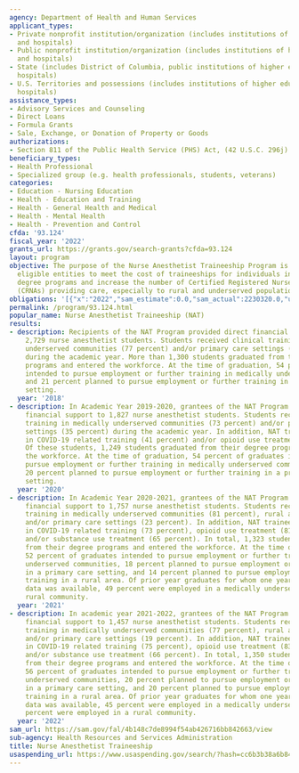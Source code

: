 ```yaml
---
agency: Department of Health and Human Services
applicant_types:
- Private nonprofit institution/organization (includes institutions of higher education
  and hospitals)
- Public nonprofit institution/organization (includes institutions of higher education
  and hospitals)
- State (includes District of Columbia, public institutions of higher education and
  hospitals)
- U.S. Territories and possessions (includes institutions of higher education and
  hospitals)
assistance_types:
- Advisory Services and Counseling
- Direct Loans
- Formula Grants
- Sale, Exchange, or Donation of Property or Goods
authorizations:
- Section 811 of the Public Health Service (PHS) Act, (42 U.S.C. 296j).
beneficiary_types:
- Health Professional
- Specialized group (e.g. health professionals, students, veterans)
categories:
- Education - Nursing Education
- Health - Education and Training
- Health - General Health and Medical
- Health - Mental Health
- Health - Prevention and Control
cfda: '93.124'
fiscal_year: '2022'
grants_url: https://grants.gov/search-grants?cfda=93.124
layout: program
objective: The purpose of the Nurse Anesthetist Traineeship Program is to support
  eligible entities to meet the cost of traineeships for individuals in Nurse Anesthesia
  degree programs and increase the number of Certified Registered Nurse Anesthetists
  (CRNAs) providing care, especially to rural and underserved populations.
obligations: '[{"x":"2022","sam_estimate":0.0,"sam_actual":2230320.0,"usa_spending_actual":2230320.0},{"x":"2023","sam_estimate":2458653.0,"sam_actual":0.0,"usa_spending_actual":2458653.39},{"x":"2024","sam_estimate":2250000.0,"sam_actual":0.0,"usa_spending_actual":2175657.35}]'
permalink: /program/93.124.html
popular_name: Nurse Anesthetist Traineeship (NAT)
results:
- description: Recipients of the NAT Program provided direct financial support to
    2,729 nurse anesthetist students. Students received clinical training in medically
    underserved communities (77 percent) and/or primary care settings (45 percent)
    during the academic year. More than 1,300 students graduated from their degree
    programs and entered the workforce. At the time of graduation, 54 percent of graduates
    intended to pursue employment or further training in medically underserved communities,
    and 21 percent planned to pursue employment or further training in a primary care
    setting.
  year: '2018'
- description: In Academic Year 2019-2020, grantees of the NAT Program provided direct
    financial support to 1,827 nurse anesthetist students. Students received clinical
    training in medically underserved communities (73 percent) and/or primary care
    settings (35 percent) during the academic year. In addition, NAT trainees participated
    in COVID-19 related training (41 percent) and/or opioid use treatment (82 percent).
    Of these students, 1,249 students graduated from their degree programs and entered
    the workforce. At the time of graduation, 54 percent of graduates intended to
    pursue employment or further training in medically underserved communities, and
    20 percent planned to pursue employment or further training in a primary care
    setting.
  year: '2020'
- description: In Academic Year 2020-2021, grantees of the NAT Program provided direct
    financial support to 1,757 nurse anesthetist students. Students received clinical
    training in medically underserved communities (81 percent), rural areas (33 percent),
    and/or primary care settings (23 percent). In addition, NAT trainees participated
    in COVID-19 related training (73 percent), opioid use treatment (81 percent),
    and/or substance use treatment (65 percent). In total, 1,323 students graduated
    from their degree programs and entered the workforce. At the time of graduation,
    52 percent of graduates intended to pursue employment or further training in medically
    underserved communities, 18 percent planned to pursue employment or further training
    in a primary care setting, and 14 percent planned to pursue employment or further
    training in a rural area. Of prior year graduates for whom one year follow-up
    data was available, 49 percent were employed in a medically underserved and/or
    rural community.
  year: '2021'
- description: In academic year 2021-2022, grantees of the NAT Program provided direct
    financial support to 1,457 nurse anesthetist students. Students received clinical
    training in medically underserved communities (77 percent), rural areas (35 percent),
    and/or primary care settings (19 percent). In addition, NAT trainees participated
    in COVID-19 related training (75 percent), opioid use treatment (83 percent),
    and/or substance use treatment (66 percent). In total, 1,350 students graduated
    from their degree programs and entered the workforce. At the time of graduation,
    56 percent of graduates intended to pursue employment or further training in medically
    underserved communities, 20 percent planned to pursue employment or further training
    in a primary care setting, and 20 percent planned to pursue employment or further
    training in a rural area. Of prior year graduates for whom one year follow-up
    data was available, 45 percent were employed in a medically underserved and 10
    percent were employed in a rural community.
  year: '2022'
sam_url: https://sam.gov/fal/4b148c7de8994f54ab426716bb842663/view
sub-agency: Health Resources and Services Administration
title: Nurse Anesthetist Traineeship
usaspending_url: https://www.usaspending.gov/search/?hash=cc6b3b38a6b840b0f649542a606ee849
---
```

